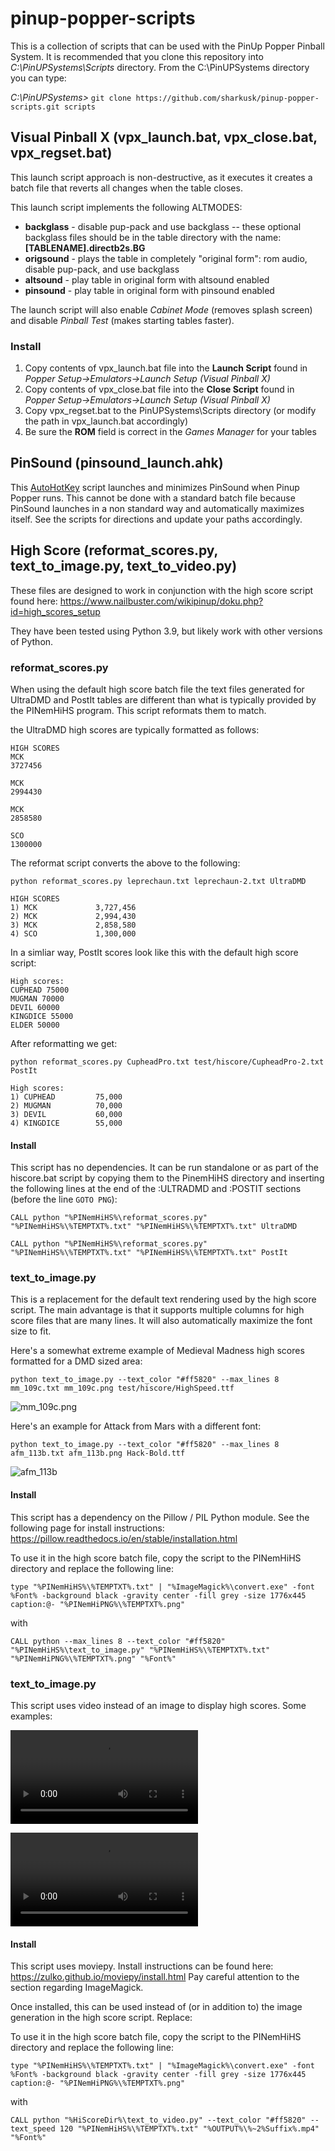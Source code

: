 # pinup-popper-scripts

This is a collection of scripts that can be used with the PinUp Popper Pinball System.  It is recommended that you clone this repository into *C:\PinUPSystems\Scripts* directory.  From the C:\PinUPSystems directory you can type:

*C:\PinUPSystems>* `git clone https://github.com/sharkusk/pinup-popper-scripts.git scripts`

## Visual Pinball X (vpx_launch.bat, vpx_close.bat, vpx_regset.bat)

This launch script approach is non-destructive, as it executes it creates a batch file that reverts all changes when the table closes.

This launch script implements the following ALTMODES:

* **backglass** - disable pup-pack and use backglass -- these optional backglass files should be in the table directory with the name: **[TABLENAME].directb2s.BG**
* **origsound** - plays the table in completely "original form": rom audio, disable pup-pack, and use backglass
* **altsound** - play table in original form with altsound enabled
* **pinsound** - play table in original form with pinsound enabled

The launch script will also enable _Cabinet Mode_ (removes splash screen) and disable _Pinball Test_ (makes starting tables faster).

### Install

1. Copy contents of vpx_launch.bat file into the **Launch Script** found in _Popper Setup->Emulators->Launch Setup (Visual Pinball X)_
2. Copy contents of vpx_close.bat file into the **Close Script** found in _Popper Setup->Emulators->Launch Setup (Visual Pinball X)_
3. Copy vpx_regset.bat to the PinUPSystems\Scripts directory (or modify the path in vpx_launch.bat accordingly)
4. Be sure the **ROM** field is correct in the _Games Manager_ for your tables

## PinSound (pinsound_launch.ahk)

This [AutoHotKey](https://www.autohotkey.com/) script launches and minimizes PinSound when Pinup Popper runs.  This cannot be done with a standard batch file because PinSound launches in a non standard way and automatically maximizes itself.  See the scripts for directions and update your paths accordingly.

## High Score (reformat_scores.py, text_to_image.py, text_to_video.py)

These files are designed to work in conjunction with the high score script found here: https://www.nailbuster.com/wikipinup/doku.php?id=high_scores_setup

They have been tested using Python 3.9, but likely work with other versions of Python.

### reformat_scores.py

When using the default high score batch file the text files generated for UltraDMD and PostIt tables are different than what is typically provided by the PINemHiHS program.  This script reformats them to match.

the UltraDMD high scores are typically formatted as follows:

```
HIGH SCORES
MCK
3727456

MCK
2994430

MCK
2858580

SCO
1300000
```

The reformat script converts the above to the following:

```python reformat_scores.py leprechaun.txt leprechaun-2.txt UltraDMD```

```
HIGH SCORES
1) MCK             3,727,456
2) MCK             2,994,430
3) MCK             2,858,580
4) SCO             1,300,000
```

In a simliar way, PostIt scores look like this with the default high score script:

```
High scores:
CUPHEAD 75000
MUGMAN 70000
DEVIL 60000
KINGDICE 55000
ELDER 50000
```

After reformatting we get:

```python reformat_scores.py CupheadPro.txt test/hiscore/CupheadPro-2.txt PostIt```

```
High scores:
1) CUPHEAD         75,000
2) MUGMAN          70,000
3) DEVIL           60,000
4) KINGDICE        55,000
```

#### Install

This script has no dependencies.  It can be run standalone or as part of the hiscore.bat script by copying them to the PinemHiHS directory and inserting the following lines at the end of the :ULTRADMD and :POSTIT sections (before the line `GOTO PNG`):

```
CALL python "%PINemHiHS%\reformat_scores.py" "%PINemHiHS%\%TEMPTXT%.txt" "%PINemHiHS%\%TEMPTXT%.txt" UltraDMD
```

```
CALL python "%PINemHiHS%\reformat_scores.py" "%PINemHiHS%\%TEMPTXT%.txt" "%PINemHiHS%\%TEMPTXT%.txt" PostIt
```

### text_to_image.py

This is a replacement for the default text rendering used by the high score script.  The main advantage is that it supports multiple columns for high score files that are many lines.  It will also automatically maximize the font size to fit.

Here's a somewhat extreme example of Medieval Madness high scores formatted for a DMD sized area:

```python text_to_image.py --text_color "#ff5820" --max_lines 8 mm_109c.txt mm_109c.png test/hiscore/HighSpeed.ttf```

![mm_109c.png](https://user-images.githubusercontent.com/4368882/103378788-6aaae080-4a98-11eb-9463-7352a1983e7c.png)

Here's an example for Attack from Mars with a different font:

```python text_to_image.py --text_color "#ff5820" --max_lines 8 afm_113b.txt afm_113b.png Hack-Bold.ttf```

![afm_113b](https://user-images.githubusercontent.com/4368882/103379284-07ba4900-4a9a-11eb-8bcb-392352e8acd4.png)

#### Install

This script has a dependency on the Pillow / PIL Python module.  See the following page for install instructions: https://pillow.readthedocs.io/en/stable/installation.html

To use it in the high score batch file, copy the script to the PINemHiHS directory and replace the following line:

```type "%PINemHiHS%\%TEMPTXT%.txt" | "%ImageMagick%\convert.exe" -font %Font% -background black -gravity center -fill grey -size 1776x445 caption:@- "%PINemHiPNG%\%TEMPTXT%.png"```

with

```CALL python --max_lines 8 --text_color "#ff5820" "%PINemHiHS%\text_to_image.py" "%PINemHiHS%\%TEMPTXT%.txt" "%PINemHiPNG%\%TEMPTXT%.png" "%Font%"```

### text_to_image.py

This script uses video instead of an image to display high scores.  Some examples:

![afm_113b.mp4](https://user-images.githubusercontent.com/4368882/103379950-405b2200-4a9c-11eb-9291-f490505a1de3.mp4)

![mm_109c.mp4](https://user-images.githubusercontent.com/4368882/103378913-cc6b4a80-4a98-11eb-90e1-b0585a83773c.mp4)

#### Install

This script uses moviepy.  Install instructions can be found here: https://zulko.github.io/moviepy/install.html  Pay careful attention to the section regarding ImageMagick.

Once installed, this can be used instead of (or in addition to) the image generation in the high score script.  Replace:

To use it in the high score batch file, copy the script to the PINemHiHS directory and replace the following line:

```type "%PINemHiHS%\%TEMPTXT%.txt" | "%ImageMagick%\convert.exe" -font %Font% -background black -gravity center -fill grey -size 1776x445 caption:@- "%PINemHiPNG%\%TEMPTXT%.png"```

with

```CALL python "%HiScoreDir%\text_to_video.py" --text_color "#ff5820" --text_speed 120 "%PINemHiHS%\%TEMPTXT%.txt" "%OUTPUT%\%~2%Suffix%.mp4" "%Font%"```
